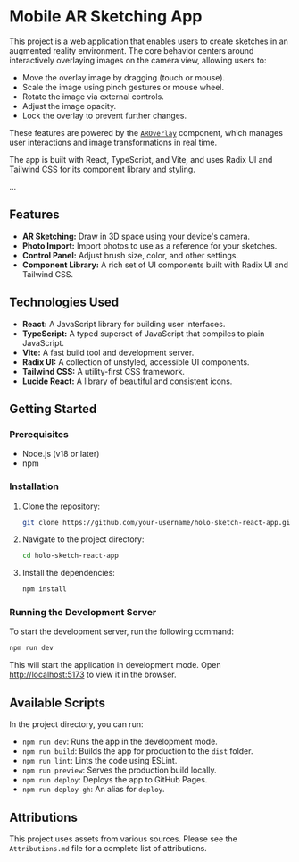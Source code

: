 # Mobile AR Sketching App

This project is a web application that enables users to create sketches in an augmented reality environment. The core behavior centers around interactively overlaying images on the camera view, allowing users to:

- Move the overlay image by dragging (touch or mouse).
- Scale the image using pinch gestures or mouse wheel.
- Rotate the image via external controls.
- Adjust the image opacity.
- Lock the overlay to prevent further changes.

These features are powered by the [`AROverlay`](src/components/AROverlay.tsx) component, which manages user interactions and image transformations in real time.

The app is built with React, TypeScript, and Vite, and uses Radix UI and Tailwind CSS for its component library and styling.

...

## Features

*   **AR Sketching:** Draw in 3D space using your device's camera.
*   **Photo Import:** Import photos to use as a reference for your sketches.
*   **Control Panel:** Adjust brush size, color, and other settings.
*   **Component Library:** A rich set of UI components built with Radix UI and Tailwind CSS.

## Technologies Used

*   **React:** A JavaScript library for building user interfaces.
*   **TypeScript:** A typed superset of JavaScript that compiles to plain JavaScript.
*   **Vite:** A fast build tool and development server.
*   **Radix UI:** A collection of unstyled, accessible UI components.
*   **Tailwind CSS:** A utility-first CSS framework.
*   **Lucide React:** A library of beautiful and consistent icons.

## Getting Started

### Prerequisites

*   Node.js (v18 or later)
*   npm

### Installation

1.  Clone the repository:
    ```bash
    git clone https://github.com/your-username/holo-sketch-react-app.git
    ```
2.  Navigate to the project directory:
    ```bash
    cd holo-sketch-react-app
    ```
3.  Install the dependencies:
    ```bash
    npm install
    ```

### Running the Development Server

To start the development server, run the following command:

```bash
npm run dev
```

This will start the application in development mode. Open [http://localhost:5173](http://localhost:5173) to view it in the browser.

## Available Scripts

In the project directory, you can run:

*   `npm run dev`: Runs the app in the development mode.
*   `npm run build`: Builds the app for production to the `dist` folder.
*   `npm run lint`: Lints the code using ESLint.
*   `npm run preview`: Serves the production build locally.
*   `npm run deploy`: Deploys the app to GitHub Pages.
*   `npm run deploy-gh`: An alias for `deploy`.

## Attributions

This project uses assets from various sources. Please see the `Attributions.md` file for a complete list of attributions.
  